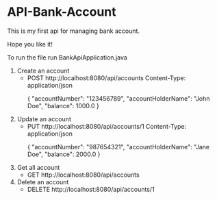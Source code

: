# API-Bank-Account
<p>This is my first api for managing bank account.</p>
<p> Hope you like it!</p>
<p> To run the file run BankApiApplication.java</p>
<ol><li>
  Create an account <ul><li>
    POST http://localhost:8080/api/accounts
Content-Type: application/json

{
  "accountNumber": "123456789",
  "accountHolderName": "John Doe",
  "balance": 1000.0
}
  </li></ul>
  <li> Update an account
    <ul><li>PUT http://localhost:8080/api/accounts/1
Content-Type: application/json

{
  "accountNumber": "987654321",
  "accountHolderName": "Jane Doe",
  "balance": 2000.0
}</li></ul>
  </li>
  <li>
    Get all account
    <ul><li>GET http://localhost:8080/api/accounts </li></ul>
  </li>
  <li>
    Delete an account 
    <ul><li>DELETE http://localhost:8080/api/accounts/1</li></ul>
  </li>
</li>
</ol>
